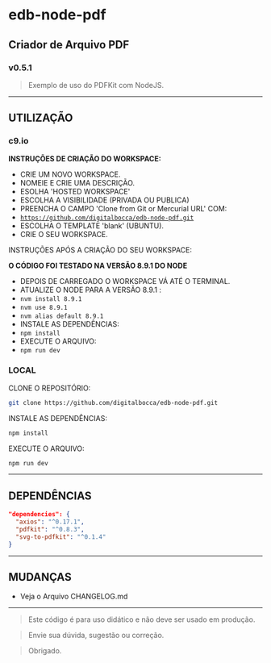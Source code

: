 # edb-node-pdf #
## Criador de Arquivo PDF ##
### v0.5.1 ###

> Exemplo de uso do PDFKit com NodeJS.

---

## UTILIZAÇÃO ##

### c9.io ###

**INSTRUÇÕES DE CRIAÇÃO DO WORKSPACE:**

- CRIE UM NOVO WORKSPACE.
- NOMEIE E CRIE UMA DESCRIÇÃO.
- ESOLHA 'HOSTED WORKSPACE'
- ESCOLHA A VISIBILIDADE (PRIVADA OU PUBLICA)
- PREENCHA O CAMPO 'Clone from Git or Mercurial URL' COM:
- <code>https://github.com/digitalbocca/edb-node-pdf.git</code>
- ESCOLHA O TEMPLATE 'blank' (UBUNTU).
- CRIE O SEU WORKSPACE.

INSTRUÇÕES APÓS A CRIAÇÃO DO SEU WORKSPACE:

**O CÓDIGO FOI TESTADO NA VERSÃO 8.9.1 DO NODE**

- DEPOIS DE CARREGADO O WORKSPACE VÁ ATÉ O TERMINAL.
- ATUALIZE O NODE PARA A VERSÃO 8.9.1 :
- <code>nvm install 8.9.1</code>
- <code>nvm use 8.9.1</code>
- <code>nvm alias default 8.9.1</code>
- INSTALE AS DEPENDÊNCIAS:
- <code>npm install</code>
- EXECUTE O ARQUIVO:
- <code>npm run dev</code>

### LOCAL ###

CLONE O REPOSITÓRIO:

```bash
git clone https://github.com/digitalbocca/edb-node-pdf.git
```

INSTALE AS DEPENDÊNCIAS:

```bash
npm install
```

EXECUTE O ARQUIVO:

```bash
npm run dev
```

---

## DEPENDÊNCIAS ##

```json
"dependencies": {
  "axios": "^0.17.1",
  "pdfkit": "^0.8.3",
  "svg-to-pdfkit": "^0.1.4"
}
```

---

## MUDANÇAS ##

- Veja o Arquivo CHANGELOG.md

---

> Este código é para uso didático e não deve ser usado em produção.

> Envie sua dúvida, sugestão ou correção.

> Obrigado.